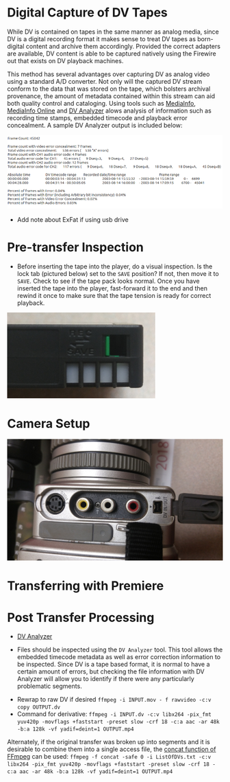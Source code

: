 # Digital Capture of DV Tapes

While DV is contained on tapes in the same manner as analog media, since DV is a digital recording format it makes sense to treat DV tapes as born-digital content and archive them accordingly. Provided the correct adapters are available, DV content is able to be captured natively using the Firewire out that exists on DV playback machines.

This method has several advantages over capturing DV as analog video using a standard A/D converter. Not only will the captured DV stream conform to the data that was stored on the tape, which bolsters archival provenance, the amount of metadata contained within this stream can aid both quality control and cataloging. Using tools such as [MediaInfo](https://mediaarea.net/en/MediaInfo), [MediaInfo Online](https://mediaarea.net/MediaInfoOnline) and [DV Analyzer](https://mediaarea.net/DVAnalyzer) alows analysis of information such as recording time stamps, embedded timecode and playback error concealment. A sample DV Analyzer output is included below:


![DV Analyzer Output](Resources/DV_Analyzer_Out.png)
* Add note about ExFat if using usb drive

# Pre-transfer Inspection
* Before inserting the tape into the player, do a visual inspection. Is the lock tab (pictured below) set to the `SAVE` position? If not, then move it to `SAVE`. Check to see if the tape pack looks normal. Once you have inserted the tape into the player, fast-forward it to the end and then rewind it once to make sure that the tape tension is ready for correct playback.

![DV Lock](Resources/DV.png)

# Camera Setup
![DV Port](Resources/DV_Port.jpg)

# Transferring with Premiere

# Post Transfer Processing
* [DV Analyzer](https://mediaarea.net/DVAnalyzer)
- Files should be inspected using the `DV Analyzer` tool. This tool allows the embedded timecode metadata as well as error correction information to be inspected. Since DV is a tape based format, it is normal to have a certain amount of errors, but checking the file information with DV Analyzer will allow you to identify if there were any particularly problematic segments.

* Rewrap to raw DV if desired `ffmpeg -i INPUT.mov - f rawvideo -c:v copy OUTPUT.dv`
* Command for derivative: `ffmpeg -i INPUT.dv -c:v libx264 -pix_fmt yuv420p -movflags +faststart -preset slow -crf 18 -c:a aac -ar 48k -b:a 128k -vf yadif=deint=1 OUTPUT.mp4`

Alternately, if the original transfer was broken up into segments and it is desirable to combine them into a single access file, the [concat function of FFmpeg](https://amiaopensource.github.io/ffmprovisr/#join_files) can be used:
`ffmpeg -f concat -safe 0 -i ListOfDVs.txt -c:v libx264 -pix_fmt yuv420p -movflags +faststart -preset slow -crf 18 -c:a aac -ar 48k -b:a 128k -vf yadif=deint=1 OUTPUT.mp4`
